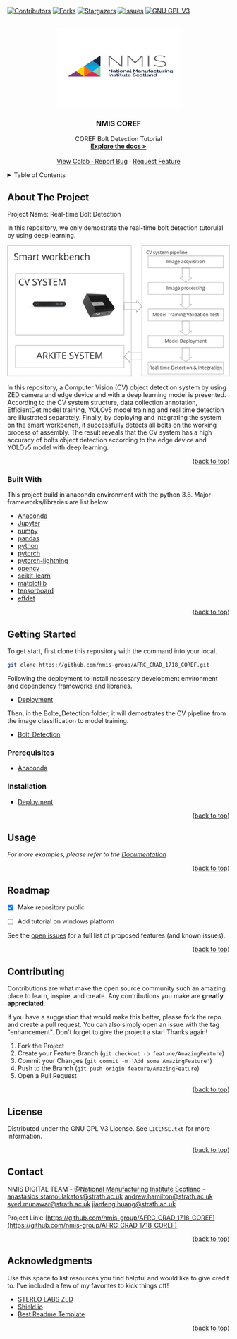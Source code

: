 <div id="top"></div>
<!--
*** Thanks for checking out the Best-README-Template. If you have a suggestion
*** that would make this better, please fork the repo and create a pull request
*** or simply open an issue with the tag "enhancement".
*** Don't forget to give the project a star!
*** Thanks again! Now go create something AMAZING! :D
-->

<!-- PROJECT SHIELDS -->
<!--
*** I'm using markdown "reference style" links for readability.
*** Reference links are enclosed in brackets [ ] instead of parentheses ( ).
*** See the bottom of this document for the declaration of the reference variables
*** for contributors-url, forks-url, etc. This is an optional, concise syntax you may use.
*** https://www.markdownguide.org/basic-syntax/#reference-style-links
-->
[![Contributors][contributors-shield]][contributors-url]
[![Forks][forks-shield]][forks-url]
[![Stargazers][stars-shield]][stars-url]
[![Issues][issues-shield]][issues-url]
[![GNU GPL V3][license-shield]][license-url]
<!--[![LinkedIn][linkedin-shield]][linkedin-url]-->



<!-- PROJECT LOGO -->
<br />
<div align="center">
  <a href="https://www.nmis.scot">
    <img src="resources/images/logo.png" alt="Logo" width="280" height="180">
  </a>

  <h3 align="center">NMIS COREF</h3>

  <p align="center">
    COREF Bolt Detection Tutorial
    <br />
    <a href="https://github.com/nmis-group"><strong>Explore the docs »</strong></a>
    <br />
    <br />
    <a href="https://github.com/nmis-group/colab">View Colab</colab/a>
    ·
    <a href="https://github.com/nmis-group/issues">Report Bug</a>
    ·
    <a href="https://github.com/nmis-group/issues">Request Feature</a>
  </p>
</div>



<!-- TABLE OF CONTENTS -->
<details>
  <summary>Table of Contents</summary>
  <ol>
    <li>
      <a href="#about-the-project">About The Project</a>
      <ul>
        <li><a href="#built-with">Built With</a></li>
      </ul>
    </li>
    <li>
      <a href="#getting-started">Getting Started</a>
      <ul>
        <li><a href="#prerequisites">Prerequisites</a></li>
        <li><a href="#installation">Installation</a></li>
      </ul>
    </li>
    <li><a href="#usage">Usage</a></li>
    <li><a href="#roadmap">Roadmap</a></li>
    <li><a href="#contributing">Contributing</a></li>
    <li><a href="#license">License</a></li>
    <li><a href="#contact">Contact</a></li>
    <li><a href="#acknowledgments">Acknowledgments</a></li>
  </ol>
</details>



<!-- ABOUT THE PROJECT -->
## About The Project
Project Name: Real-time Bolt Detection

In this repository, we only demostrate the real-time bolt detection tutoruial by using deep learning.


[![Product Name Screen Shot][product-screenshot]](https://www.nmis.scot/)

In this repository, a Computer Vision (CV) object detection system by using ZED camera and edge device and with a deep learning model is presented. According to the CV system structure, data collection annotation, EfficientDet model training, YOLOv5 model training and real time detection are illustrated separately. Finally, by deploying and integrating the system on the smart workbench, it successfully detects all bolts on the working process of assembly. The result reveals that the CV system has a high accuracy of bolts object detection according to the edge device and YOLOv5 model with deep learning.

<p align="right">(<a href="#top">back to top</a>)</p>


### Built With

This project build in anaconda environment with the python 3.6. Major frameworks/libraries are list below

* [Anaconda](https://anaconda.org/)
* [Jupyter](https://jupyter.org/)
* [numpy](https://numpy.org/)
* [pandas](https://pandas.pydata.org/)
* [python](https://www.python.org/)
* [pytorch](https://pytorch.org)
* [pytorch-lightning](https://www.pytorchlightning.ai/)
* [opencv](https://opencv.org)
* [scikit-learn](https://scikit-learn.org)
* [matplotlib](https://matplotlib.org)
* [tensorboard](https://www.tensorflow.org/tensorboard)
* [effdet](https://pypi.org/project/effdet/)


<p align="right">(<a href="#top">back to top</a>)</p>



<!-- GETTING STARTED -->
## Getting Started
To get start, first clone this repository with the command into your local.

```sh
git clone https://github.com/nmis-group/AFRC_CRAD_1718_COREF.git
```
Following the deployment to install nessesary development environment and dependency frameworks and libraries.

* [Deployment](./Deployment/Deployment.MD)

Then, in the Bolte_Detection folder, it will demostrates the CV pipeline from the image classification to model training.

* [Bolt_Detection](./Bolt_Detection/Readme.MD)


### Prerequisites

* [Anaconda](https://docs.anaconda.com/anaconda/install/index.html)

### Installation

* [Deployment](./documentation/Deployment/Deployment.MD)

<p align="right">(<a href="#top">back to top</a>)</p>


<!-- USAGE EXAMPLES -->
## Usage

_For more examples, please refer to the [Documentation](https://example.com)_

<p align="right">(<a href="#top">back to top</a>)</p>

<!-- ROADMAP -->
## Roadmap

- [x] Make repository public
- [ ] Add tutorial on windows platform


See the [open issues](https://github.com/nmis-group/AFRC_CRAD_1718_COREF/issues) for a full list of proposed features (and known issues).

<p align="right">(<a href="#top">back to top</a>)</p>

<!-- CONTRIBUTING -->
## Contributing

Contributions are what make the open source community such an amazing place to learn, inspire, and create. Any contributions you make are **greatly appreciated**.

If you have a suggestion that would make this better, please fork the repo and create a pull request. You can also simply open an issue with the tag "enhancement".
Don't forget to give the project a star! Thanks again!

1. Fork the Project
2. Create your Feature Branch (`git checkout -b feature/AmazingFeature`)
3. Commit your Changes (`git commit -m 'Add some AmazingFeature'`)
4. Push to the Branch (`git push origin feature/AmazingFeature`)
5. Open a Pull Request

<p align="right">(<a href="#top">back to top</a>)</p>


<!-- LICENSE -->
## License

Distributed under the GNU GPL V3 License. See `LICENSE.txt` for more information.

<p align="right">(<a href="#top">back to top</a>)</p>



<!-- CONTACT -->
## Contact

NMIS DIGITAL TEAM - [@National Manufacturing Institute Scotland](https://twitter.com/NMIS_group?ref_src=twsrc%5Egoogle%7Ctwcamp%5Eserp%7Ctwgr%5Eauthor) - anastasios.stamoulakatos@strath.ac.uk andrew.hamilton@strath.ac.uk syed.munawar@strath.ac.uk jianfeng.huang@strath.ac.uk

Project Link: [https://github.com/nmis-group/AFRC_CRAD_1718_COREF](https://github.com/nmis-group/AFRC_CRAD_1718_COREF)

<p align="right">(<a href="#top">back to top</a>)</p>



<!-- ACKNOWLEDGMENTS -->
## Acknowledgments

Use this space to list resources you find helpful and would like to give credit to. I've included a few of my favorites to kick things off!

* [STEREO LABS ZED](https://github.com/stereolabs/)
* [Shield.io](https://shields.io/)
* [Best Readme Template](https://github.com/othneildrew/Best-README-Template)
<p align="right">(<a href="#top">back to top</a>)</p>



<!-- MARKDOWN LINKS & IMAGES -->
<!-- https://www.markdownguide.org/basic-syntax/#reference-style-links -->
[contributors-shield]: https://img.shields.io/github/contributors/nmis-group/AFRC_CRAD_1718_COREF.svg?style=for-the-badge
[contributors-url]: https://github.com/nmis-group/AFRC_CRAD_1718_COREF/graphs/contributors
[forks-shield]: https://img.shields.io/github/forks/nmis-group/AFRC_CRAD_1718_COREF.svg?style=for-the-badge
[forks-url]: https://github.com/nmis-group/AFRC_CRAD_1718_COREF/fork
[stars-shield]: https://img.shields.io/github/stars/nmis-group/AFRC_CRAD_1718_COREF.svg?style=for-the-badge
[stars-url]: https://github.com/nmis-group/AFRC_CRAD_1718_COREF/stargazers
[issues-shield]: https://img.shields.io/github/issues/nmis-group/AFRC_CRAD_1718_COREF.svg?style=for-the-badge
[issues-url]: https://github.com/nmis-group/AFRC_CRAD_1718_COREF/issues
[license-shield]: https://img.shields.io/badge/License-GPLv3-blue.svg
[license-url]: https://www.gnu.org/licenses/gpl-3.0
[product-screenshot]: resources/images/screenshot.png
